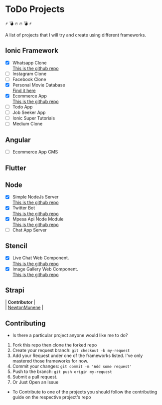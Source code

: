 # ToDo Projects

:zap: :bomb: :fire: :fire: :bomb: :zap:

A list of projects that I will try and create using different frameworks.

## Ionic Framework

-   [x] Whatsapp Clone <br/>
        [This is the github repo](https://github.com/newtonmunene99/ionic3-whatsappclone)
-   [ ] Instagram Clone
-   [ ] Facebook Clone
-   [x] Personal Movie Database <br/>
        [Find it here](https://www.codester.com/items/7408/personal-movie-and-tv-database-ionic?ref=newtonmunenecodes)
-   [x] Ecommerce App <br/>
        [This is the github repo](https://github.com/newtonmunene99/ionic3-uzastuff-client)
-   [ ] Todo App
-   [ ] Job Seeker App
-   [ ] Ionic Super Tutorials
-   [ ] Medium Clone

## Angular

-   [ ] Ecommerce App CMS

## Flutter

## Node

-   [x] Simple NodeJs Server <br/>
        [This is the github repo](https://github.com/newtonmunene99/NodeJs_Server)
-   [x] Twitter Bot <br/>
        [This is the github repo](https://github.com/newtonmunene99/NodeTwitterBot)
-   [x] Mpesa Api Node Module <br/>
        [This is the github repo](https://github.com/newtonmunene99/mpesa-api)
-   [ ] Chat App Server

## Stencil

-   [x] Live Chat Web Component. <br/>
        [This is the github repo](https://github.com/newtonmunene99/live-help)
-   [x] Image Gallery Web Component. <br/>
        [This is the github repo](https://github.com/newtonmunene99/img-gallery)

## Strapi

| **Contributor** |
<br/>
| [NewtonMunene](https://github.com/newtonmunene99) |

## Contributing

-   Is there a particular project anyone would like me to do?

1.  Fork this repo then clone the forked repo
2.  Create your request branch: `git checkout -b my-request`
3.  Add your Request under one of the frameworks listed. I've only mastered those frameworks for now.
4.  Commit your changes: `git commit -m 'Add some request'`
5.  Push to the branch: `git push origin my-request`
6.  Submit a pull request.
7.  Or Just Open an Issue

-   To Contribute to one of the projects you should follow the contributing guide on the respective project's repo
